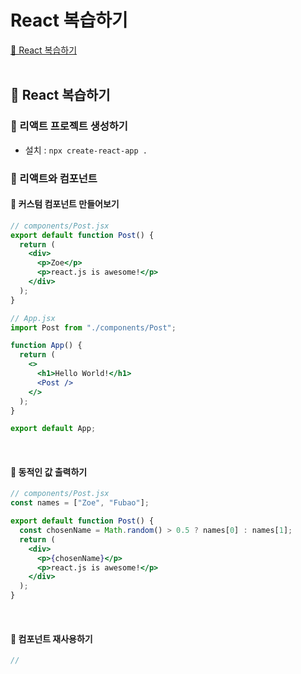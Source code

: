 # React 복습하기

[📌 React 복습하기](#-react-복습하기)<br>
<br>

## 📌 React 복습하기

### 📖 리액트 프로젝트 생성하기

- 설치 : `npx create-react-app .`

### 📖 리액트와 컴포넌트

#### 💎 커스텀 컴포넌트 만들어보기

```jsx
// components/Post.jsx
export default function Post() {
  return (
    <div>
      <p>Zoe</p>
      <p>react.js is awesome!</p>
    </div>
  );
}

// App.jsx
import Post from "./components/Post";

function App() {
  return (
    <>
      <h1>Hello World!</h1>
      <Post />
    </>
  );
}

export default App;
```

<br>

#### 💎 동적인 값 출력하기

```jsx
// components/Post.jsx
const names = ["Zoe", "Fubao"];

export default function Post() {
  const chosenName = Math.random() > 0.5 ? names[0] : names[1];
  return (
    <div>
      <p>{chosenName}</p>
      <p>react.js is awesome!</p>
    </div>
  );
}
```

<br>

#### 💎 컴포넌트 재사용하기

```jsx
//
```
